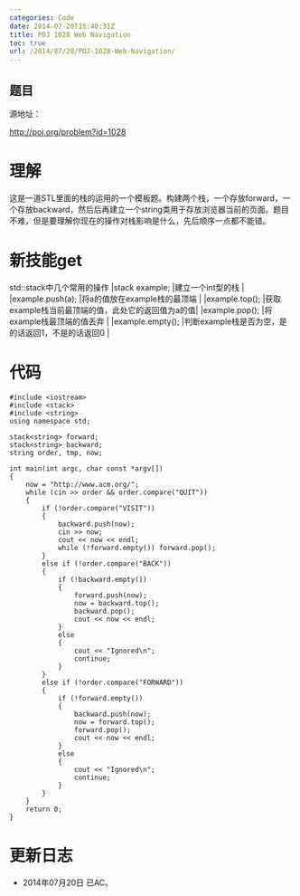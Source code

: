 ```yaml
---
categories: Code
date: 2014-07-20T15:40:31Z
title: POJ 1028 Web Navigation
toc: true
url: /2014/07/20/POJ-1028-Web-Navigation/
---
```


## 题目
源地址：

http://poj.org/problem?id=1028

# 理解
这是一道STL里面的栈的运用的一个模板题。构建两个栈，一个存放forward，一个存放backward，然后后再建立一个string类用于存放浏览器当前的页面。题目不难，但是要理解你现在的操作对栈影响是什么，先后顺序一点都不能错。

<!--more-->

# 新技能get
std::stack中几个常用的操作
|stack<int> example; |建立一个int型的栈                                 |
|example.push(a);    |将a的值放在example栈的最顶端                      |
|example.top();      |获取example栈当前最顶端的值，此处它的返回值为a的值|
|example.pop();      |将example栈最顶端的值丢弃                         |
|example.empty();    |判断example栈是否为空，是的话返回1，不是的话返回0 |

# 代码

```
#include <iostream>
#include <stack>
#include <string>
using namespace std;

stack<string> forward;
stack<string> backward;
string order, tmp, now;

int main(int argc, char const *argv[])
{
    now = "http://www.acm.org/";
    while (cin >> order && order.compare("QUIT"))
    {
        if (!order.compare("VISIT"))
        {
            backward.push(now);
            cin >> now;
            cout << now << endl;
            while (!forward.empty()) forward.pop();
        }
        else if (!order.compare("BACK"))
        {
            if (!backward.empty())
            {
                forward.push(now);
                now = backward.top();
                backward.pop();
                cout << now << endl;
            }
            else
            {
                cout << "Ignored\n";
                continue;
            }
        }
        else if (!order.compare("FORWARD"))
        {
            if (!forward.empty())
            {
                backward.push(now);
                now = forward.top();
                forward.pop();
                cout << now << endl;
            }
            else
            {
                cout << "Ignored\n";
                continue;
            }
        }
    }
    return 0;
}

```

# 更新日志
- 2014年07月20日 已AC。